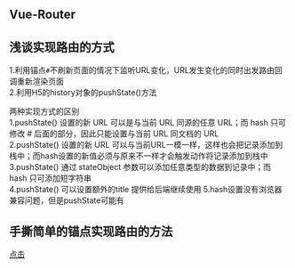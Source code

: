 ## Vue-Router

## 浅谈实现路由的方式  
1.利用锚点```#```不刷新页面的情况下监听URL变化，URL发生变化的同时出发路由回调重新渲染页面  
2.利用H5的history对象的pushState()方法

两种实现方式的区别  
1.pushState() 设置的新 URL 可以是与当前 URL 同源的任意 URL；而 hash 只可修改 # 后面的部分，因此只能设置与当前 URL 同文档的 URL  
2.pushState() 设置的新 URL 可以与当前URL一模一样，这样也会把记录添加到栈中；而hash设置的新值必须与原来不一样才会触发动作将记录添加到栈中  
3.pushState() 通过 stateObject 参数可以添加任意类型的数据到记录中；而 hash 只可添加短字符串  
4.pushState() 可以设置额外的title 提供给后端继续使用
5.hash设置没有浏览器兼容问题，但是pushState可能有  

## 手撕简单的锚点实现路由的方法
[点击](https://github.com/Primroses/offer-reaper/tree/master/Frame/Vue/Vue-Router/hash.js)